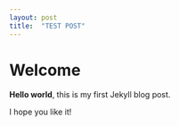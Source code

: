 ```yaml
---
layout: post
title:  "TEST POST"
---
```


# Welcome

**Hello world**, this is my first Jekyll blog post.

I hope you like it!
